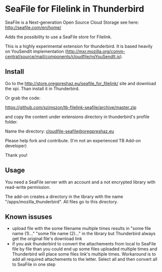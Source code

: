 SeaFile for Filelink in Thunderbird
===================================

SeaFile is a Next-generation Open Source Cloud Storage see here: http://seafile.com/en/home/

Adds the possibility to use a SeaFile store for Filelink.

This is a highly experimental extension for thunderbird. It is based heavily on YouSendIt implementation (http://mxr.mozilla.org/comm-central/source/mail/components/cloudfile/nsYouSendIt.js).

Install
-------

Go to the http://store.oregpreshaz.eu/seafile_for_filelink/ site and download the xpi. Than install it in Thunderbird.

Or grab the code:

https://github.com/szimszon/tb-filelink-seafile/archive/master.zip

and copy the content under extensions directory in thunderbird's profile folder.

Name the directory: cloudfile-seafile@oregpreshaz.eu

Please help fork and contribute. (I'm not an experienced TB Add-on developer)

Thank you!

Usage
-----

You need a SeaFile server with an account and a not encrypted library with read-write permission.

The add-on creates a directory in the library with the name "/apps/mozilla_thunderbird".
All files go to this directory.

Known issuses
-------------

* upload file with the some filename multiple times results in "some file name (1)..." "some file name (2)..." in the library but Thunderbird always get the original file's download link
* if you ask thunderbird to convert the attachements from local to SeaFile file by file than you could end up some files uploaded multiple times and Thunderbird will place some files link's multiple times. Workaround is to add all required attachements to the letter. Select all and then convert all to SeaFile in one step

